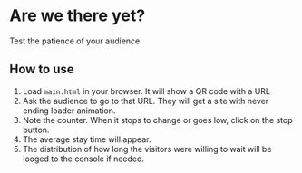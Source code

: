 # Are we there yet?
Test the patience of your audience

## How to use
1. Load `main.html` in your browser. It will show a QR code with a URL
2. Ask the audience to go to that URL. They will get a site with never ending loader animation.
3. Note the counter. When it stops to change or goes low, click on the stop button.
4. The average stay time will appear.
5. The distribution of how long the visitors were willing to wait will be looged to the console if needed.